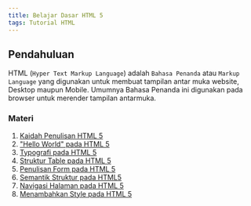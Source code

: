 ```yaml
---
title: Belajar Dasar HTML 5
tags: Tutorial HTML
---
```


## Pendahuluan
HTML (`Hyper Text Markup Language`) adalah `Bahasa Penanda` atau `Markup Language` 
yang digunakan untuk membuat tampilan antar muka website, Desktop maupun Mobile. 
Umumnya Bahasa Penanda ini digunakan pada browser untuk merender tampilan antarmuka.

### Materi
1. [Kaidah Penulisan HTML 5 <i class="bi-lock"></i>](#)
2. ["Hello World" pada HTML 5](#)
3. [Typografi pada HTML 5](#)
4. [Struktur Table pada HTML 5](#)
5. [Penulisan Form pada HTML 5](#)
6. [Semantik Struktur pada HTML5](#)
7. [Navigasi Halaman pada HTML 5](#)
8. [Menambahkan Style pada HTML 5](#)
